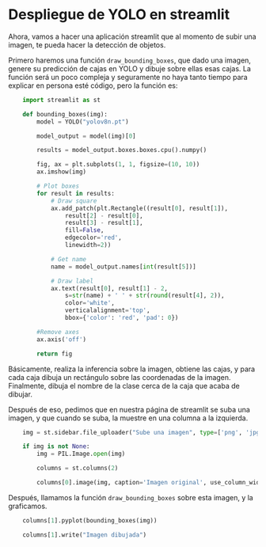 # Despliegue de YOLO en streamlit

Ahora, vamos a hacer una aplicación streamlit que al momento de subir una imagen, te pueda hacer la detección de objetos.

Primero haremos una función `draw_bounding_boxes`, que dado una imagen, genere su predicción de cajas en YOLO y dibuje sobre ellas esas cajas.
La función será un poco compleja y seguramente no haya tanto tiempo para explicar en persona esté código, pero la función es:

```python
    import streamlit as st

    def bounding_boxes(img):
        model = YOLO("yolov8n.pt")

        model_output = model(img)[0]

        results = model_output.boxes.boxes.cpu().numpy()

        fig, ax = plt.subplots(1, 1, figsize=(10, 10))
        ax.imshow(img)

        # Plot boxes
        for result in results:
            # Draw square
            ax.add_patch(plt.Rectangle((result[0], result[1]),
                result[2] - result[0],
                result[3] - result[1],
                fill=False,
                edgecolor='red',
                linewidth=2))

            # Get name
            name = model_output.names[int(result[5])]

            # Draw label
            ax.text(result[0], result[1] - 2,
                s=str(name) + ' ' + str(round(result[4], 2)),
                color='white',
                verticalalignment='top',
                bbox={'color': 'red', 'pad': 0})

        #Remove axes
        ax.axis('off')

        return fig
```

Básicamente, realiza la inferencia sobre la imagen, obtiene las cajas, y para cada caja dibuja un rectángulo sobre las coordenadas de la imagen. Finalmente, dibuja el nombre de la clase cerca de la caja que acaba de dibujar.

Después de eso, pedimos que en nuestra página de streamlit se suba una imagen, y que cuando se suba, la muestre en una columna a la izquierda.

```python
    img = st.sidebar.file_uploader("Sube una imagen", type=['png', 'jpg', 'jpeg'])

    if img is not None:
        img = PIL.Image.open(img)

        columns = st.columns(2)

        columns[0].image(img, caption='Imagen original', use_column_width=True)
```

Después, llamamos la función `draw_bounding_boxes` sobre esta imagen, y la graficamos. 

```python
    columns[1].pyplot(bounding_boxes(img))

    columns[1].write("Imagen dibujada")
```